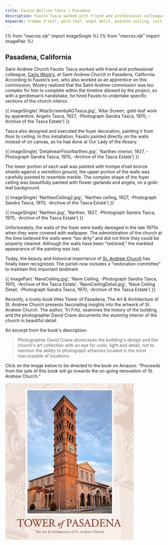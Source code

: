 ```yaml
---
title: Fausto Bellino Tasca | Pasadena
description: Fausto Tasca worked with friend and professional colleague, Carlo Wostry, at Saint Andrew Church in Pasadena, California.
keywords: trompe d’oeil, gold-leaf, angel motif, painted ceiling, ceiling beam, narthex
---
```

{% from "macros.njk" import imageSingle %}
{% from "macros.njk" import imagePair %}

## Pasadena, California

<span class="intro">Saint Andrew Church </span>Fausto Tasca worked with friend and professional colleague, <a href="https://en.wikipedia.org/wiki/Carlo_Wostry" target="_blank" rel="noreferrer">Carlo Wostry</a>, at Saint Andrew Church in Pasadena, California. According to Fausto’s son, who also worked as an apprentice on this commission, Wostry realized that the Saint Andrew commission was too complex for him to complete within the timeline allowed by the project, so with a gentleman’s handshake, he hired Fausto to undertake specific sections of the church interior.

{{ imageSingle(
'AltarScreenbyAGTasca.jpg',
'Altar Screen, gold-leaf work by apprentice, Angelo Tasca, 1927, -Photograph Sandra Tasca, 1970, -Archive of the Tasca Estate')
}}

Tasca also designed and executed the foyer decoration, painting it from floor to ceiling. In this installation, Fausto painted directly on the walls instead of on canvas, as he had done at Our Lady of the Rosary.

{{ imageSingle(
'DetailnearFloorNarthex.jpg',
'Narthex interior, 1927, -Photograph Sandra Tasca, 1970, -Archive of the Tasca Estate')
}}

The lower portion of each wall was painted with <span class="ital">trompe d’oeil</span> bronze shields against a vermillion ground, the upper portion of the walls was carefully painted to resemble marble. The complex shape of the foyer ceiling was beautifully painted with flower garlands and angels, on a gold-leaf background.

{{ imageSingle(
'NarthexCeiling2.jpg',
'Narthex ceiling, 1927, -Photograph Sandra Tasca, 1970, -Archive of the Tasca Estate')
}}

{{ imageSingle(
'Narthex.jpg',
'Narthex, 1927, -Photograph Sandra Tasca, 1970, -Archive of the Tasca Estate')
}}

Unfortunately, the walls of the foyer were badly damaged in the late 1970s when they were covered with wallpaper. The administration of the church at the time believed the walls were “too dirty” and did not think they could be properly cleaned. Although the walls have been “restored,” the marbled appearance of the painting was lost.

Today, the beauty and historical importance of <a href="https://www.saintandrewpasadena.org/" target="_blank" rel="noreferrer">St. Andrew Church</a> has finally been recognized. The parish now includes a “restoration committee” to maintain this important landmark.

{{ imagePair(
'NaveCeiling.jpg',
'Nave Ceiling, -Photograph Sandra Tasca, 1970, -Archive of the Tasca Estate',
'NaveCeilingDetail.jpg',
'Nave Ceiling Detail, -Photograph Sandra Tasca, 1970, -Archive of the Tasca Estate')
}}


Recently, a lovely book titles <span class="ital">Tower of Pasadena, The Art & Architecture of St. Andrew Church</span> presents fascinating insights into the artwork of St. Andrew Church. The author, Tri Fritz, examines the history of the building, and the photographer David Crane documents the stunning interior of the church in beautiful detail.

An excerpt from the book's description:

<blockquote><p>Photographer David Crane showcases the building's design and the church's art collection with an eye for color, light and detail, not to mention the ability to photograph artworks located in the most inaccessible of locations.</p></blockquote>

Click on the image below to be directed to the book on Amazon. “Proceeds from the sale of this book will go towards the on-going renovation of St. Andrew Church.”

<div class="image-single">
  <a href="https://www.amazon.com/Tower-Pasadena-Architecture-Andrew-Church/dp/0983459444" target="_blank" rel="noreferrer"><img src="/images/tower-of-pasadena-book.jpg" alt="Tower of Pasadena, book on Amazon"></a>
</div>
